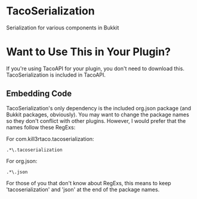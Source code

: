 # TacoSerialization

Serialization for various components in Bukkit

# Want to Use This in Your Plugin?

If you're using TacoAPI for your plugin, you don't need to download this. TacoSerialization is included in TacoAPI.

## Embedding Code
TacoSerialization's only dependency is the included org.json package (and Bukkit packages, obviously). You may want to change the package names so they don't conflict with other plugins. However, I would prefer that the names follow these RegExs:

For com.kill3rtaco.tacoserialization:

   `.*\.tacoserialization`

For org.json:

   `.*\.json`

For those of you that don't know about RegExs, this means to keep 'tacoserialization' and 'json' at the end of the package names.
